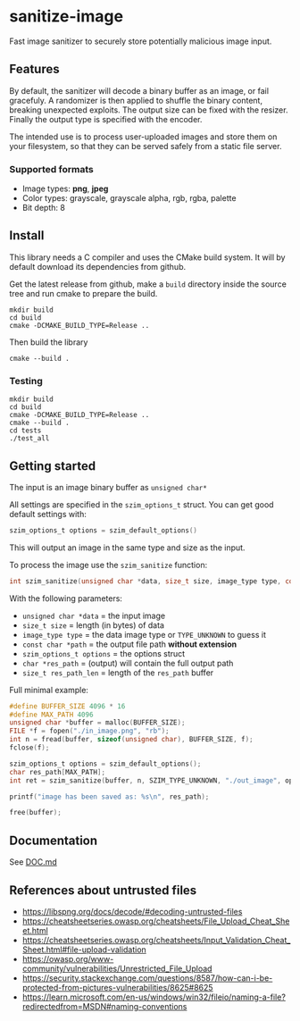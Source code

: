 # sanitize-image

Fast image sanitizer to securely store potentially malicious image input.

## Features

By default, the sanitizer will decode a binary buffer as an image, or fail gracefuly. A randomizer is then applied to shuffle the binary content, breaking unexpected exploits. The output size can be fixed with the resizer. Finally the output type is specified with the encoder.

The intended use is to process user-uploaded images and store them on your filesystem, so that they can be served safely from a static file server.

### Supported formats

- Image types: **png**, **jpeg**
- Color types: grayscale, grayscale alpha, rgb, rgba, palette
- Bit depth: 8

## Install

This library needs a C compiler and uses the CMake build system. It will by default download its dependencies from github.

Get the latest release from github, make a `build` directory inside the source tree and run cmake to prepare the build.

```
mkdir build
cd build
cmake -DCMAKE_BUILD_TYPE=Release ..
```

Then build the library

```
cmake --build .
```

### Testing

```
mkdir build
cd build
cmake -DCMAKE_BUILD_TYPE=Release ..
cmake --build .
cd tests
./test_all
```

## Getting started

The input is an image binary buffer as `unsigned char*`

All settings are specified in the `szim_options_t` struct. You can get good default settings with:

```c
szim_options_t options = szim_default_options()
```

This will output an image in the same type and size as the input.

To process the image use the `szim_sanitize` function:

```c
int szim_sanitize(unsigned char *data, size_t size, image_type type, const char *path, szim_options_t options, char *res_path, size_t res_path_len);
```

With the following parameters:

- `unsigned char *data` = the input image
- `size_t size` = length (in bytes) of data
- `image_type type` = the data image type or `TYPE_UNKNOWN` to guess it
- `const char *path` = the output file path **without extension**
- `szim_options_t options` = the options struct
- `char *res_path` = (output) will contain the full output path
- `size_t res_path_len` = length of the `res_path` buffer

Full minimal example:

```c
#define BUFFER_SIZE 4096 * 16
#define MAX_PATH 4096
unsigned char *buffer = malloc(BUFFER_SIZE);
FILE *f = fopen("./in_image.png", "rb");
int n = fread(buffer, sizeof(unsigned char), BUFFER_SIZE, f);
fclose(f);

szim_options_t options = szim_default_options();
char res_path[MAX_PATH];
int ret = szim_sanitize(buffer, n, SZIM_TYPE_UNKNOWN, "./out_image", options, res_path, MAX_PATH);

printf("image has been saved as: %s\n", res_path);

free(buffer);
```

## Documentation

See [DOC.md](DOC.md)

## References about untrusted files

- https://libspng.org/docs/decode/#decoding-untrusted-files
- https://cheatsheetseries.owasp.org/cheatsheets/File_Upload_Cheat_Sheet.html
- https://cheatsheetseries.owasp.org/cheatsheets/Input_Validation_Cheat_Sheet.html#file-upload-validation
- https://owasp.org/www-community/vulnerabilities/Unrestricted_File_Upload
- https://security.stackexchange.com/questions/8587/how-can-i-be-protected-from-pictures-vulnerabilities/8625#8625
- https://learn.microsoft.com/en-us/windows/win32/fileio/naming-a-file?redirectedfrom=MSDN#naming-conventions
